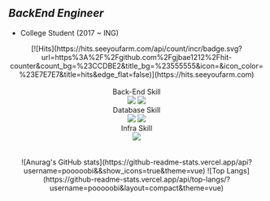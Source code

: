 ## _BackEnd Engineer_

- College Student (2017 ~ ING)
<div align = center>
[![Hits](https://hits.seeyoufarm.com/api/count/incr/badge.svg?url=https%3A%2F%2Fgithub.com%2Fgjbae1212%2Fhit-counter&count_bg=%23CCDBE2&title_bg=%23555555&icon=&icon_color=%23E7E7E7&title=hits&edge_flat=false)](https://hits.seeyoufarm.com)
<br><br>
Back-End Skill<br>
<img src="https://img.shields.io/badge/Java-007396?style=flat-square&logo=Java&logoColor=white"/>
<img src="https://img.shields.io/badge/Spring-6DB33F?style=flat-square&logo=Spring&logoColor=white"/><br>
Database Skill<br>
<img src="https://img.shields.io/badge/MySQL-6DB33F?style=flat-square&logo=MySQL&logoColor=white"/>
<img src="https://img.shields.io/badge/Oracle-F80000?style=flat-square&logo=Oracle&logoColor=white"/><br>
Infra Skill<br>
<img src="https://img.shields.io/badge/Amazon Aws-232F3E?style=flat-square&logo=AmazonAws&logoColor=white"/><br>
<br><br>
![Anurag's GitHub stats](https://github-readme-stats.vercel.app/api?username=pooooobi&&show_icons=true&theme=vue)
![Top Langs](https://github-readme-stats.vercel.app/api/top-langs/?username=pooooobi&layout=compact&theme=vue)

</div>
